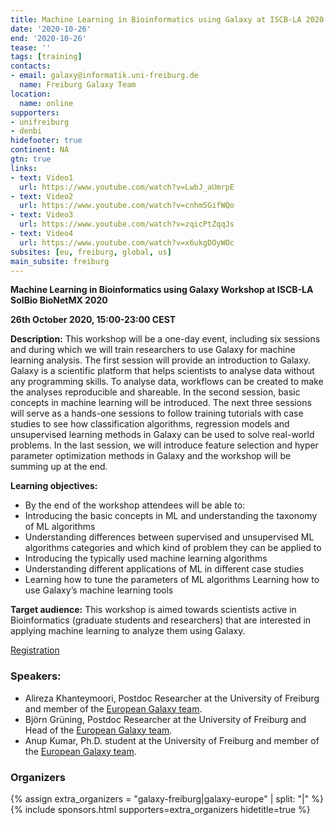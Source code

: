 ```yaml
---
title: Machine Learning in Bioinformatics using Galaxy at ISCB-LA 2020
date: '2020-10-26'
end: '2020-10-26'
tease: ''
tags: [training]
contacts:
- email: galaxy@informatik.uni-freiburg.de
  name: Freiburg Galaxy Team
location:
  name: online
supporters:
- unifreiburg
- denbi
hidefooter: true
continent: NA
gtn: true
links:
- text: Video1
  url: https://www.youtube.com/watch?v=LwbJ_aUmrpE
- text: Video2
  url: https://www.youtube.com/watch?v=cnhm5GifWQo
- text: Video3
  url: https://www.youtube.com/watch?v=zqicPtZqqJs
- text: Video4
  url: https://www.youtube.com/watch?v=x6ukgDOyWOc
subsites: [eu, freiburg, global, us]
main_subsite: freiburg
---
```



**Machine Learning in Bioinformatics using Galaxy Workshop at ISCB-LA SoIBio BioNetMX 2020**

**26th October 2020, 15:00-23:00 CEST** 

**Description:**
This workshop will be a one-day event, including six sessions and during which we will train researchers to use Galaxy for machine learning analysis. The first session will provide an introduction to Galaxy. Galaxy is a scientific platform that helps scientists to analyse data without any programming skills. To analyse data, workflows can be created to make the analyses reproducible and shareable. In the second session, basic concepts in machine learning will be introduced. The next three sessions will serve as a hands-one sessions to follow training tutorials with case studies to see how classification algorithms, regression models and unsupervised learning methods in Galaxy can be used to solve real-world problems. In the last session, we will introduce feature selection and hyper parameter optimization methods in Galaxy and the workshop will be summing up at the end.

**Learning objectives:**

* By the end of the workshop attendees will be able to:
* Introducing the basic concepts in ML and understanding the taxonomy of ML algorithms
* Understanding differences between supervised and unsupervised ML algorithms categories and which kind of problem they can be applied to
* Introducing the typically used machine learning algorithms
* Understanding different applications of ML in different case studies
* Learning how to tune the parameters of ML algorithms Learning how to use Galaxy’s machine learning tools

**Target audience:**
This workshop is aimed towards scientists active in Bioinformatics (graduate students and researchers) that are interested in applying machine learning to analyze them using Galaxy.

[Registration](https://www.iscb.org/iscb-latinamerica2020-p-s/iscb-latinamerica2020-worktut)

### Speakers:

* Alireza Khanteymoori, Postdoc Researcher at the University of Freiburg and member of the [European Galaxy team](https://usegalaxy-eu.github.io/freiburg/people).
* Björn Grüning, Postdoc Researcher at the University of Freiburg and Head of the [European Galaxy team](https://usegalaxy-eu.github.io/freiburg/people).
* Anup Kumar, Ph.D. student at the University of Freiburg and member of the [European Galaxy team](https://usegalaxy-eu.github.io/freiburg/people).


### Organizers

{% assign extra_organizers =  "galaxy-freiburg|galaxy-europe" | split: "|"  %}
{% include sponsors.html supporters=extra_organizers hidetitle=true %}
